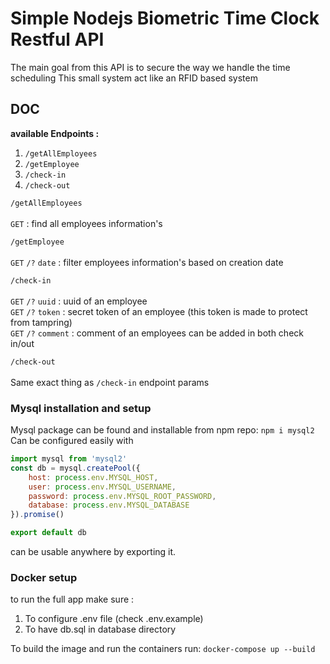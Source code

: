 # Simple Nodejs  Biometric Time Clock Restful API

The main goal from this API is to secure the way we handle the time scheduling
This small system act like an RFID based system

## DOC

**available Endpoints :**

1. ```/getAllEmployees```
2. ```/getEmployee```
3. ```/check-in```
4. ```/check-out```

```/getAllEmployees``` <br /> <br /> 
   ```GET``` : find all employees information's

```/getEmployee``` <br /> <br /> 
   ```GET``` ```/?``` ```date``` : filter employees information's based on creation date

```/check-in``` <br /> <br /> 
   ```GET``` ```/?``` ```uuid``` : uuid of an employee <br />
   ```GET``` ```/?``` ```token``` : secret token of an employee (this token is made to protect from tampring) <br />
   ```GET``` ```/?``` ```comment``` : comment of an employees can be added in both check in/out <br />

```/check-out``` <br /> <br />
    Same exact thing as ```/check-in``` endpoint params

### Mysql installation and setup
Mysql package can be found and installable from npm repo:  ```npm i mysql2``` <br />
Can be configured easily with <br />
```js
import mysql from 'mysql2'
const db = mysql.createPool({
    host: process.env.MYSQL_HOST,
    user: process.env.MYSQL_USERNAME,
    password: process.env.MYSQL_ROOT_PASSWORD,
    database: process.env.MYSQL_DATABASE
}).promise()

export default db
```
can be usable anywhere by exporting it.


### Docker setup
to run the full app make sure : <br />
1. To configure .env file (check .env.example) <br /> 
2. To have db.sql in database directory <br /> 

To build the image and run the containers run: ```docker-compose up --build```

